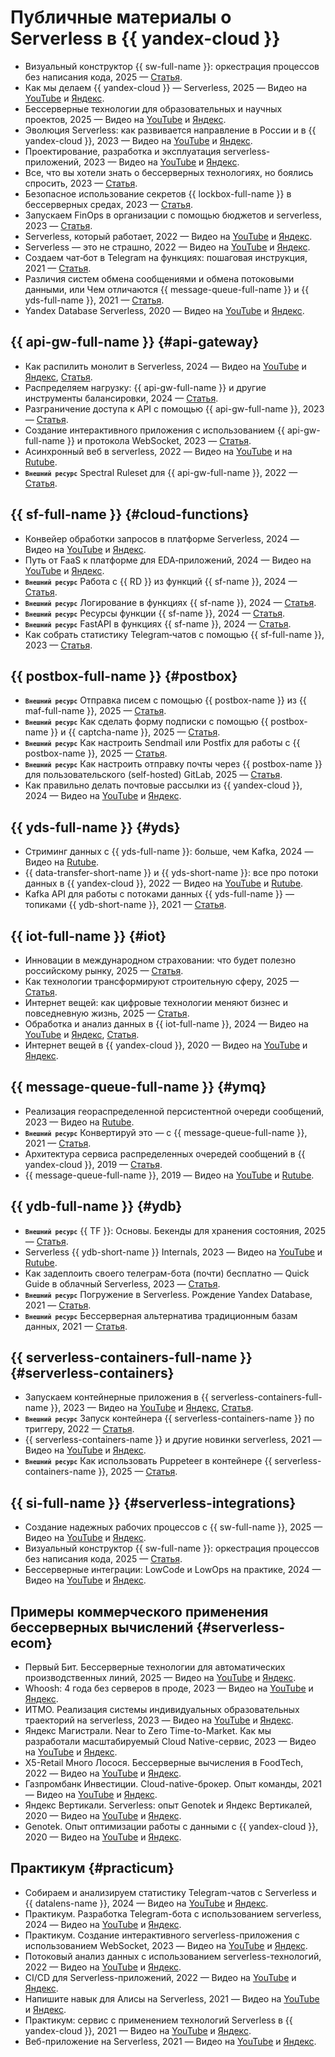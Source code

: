 # Публичные материалы о Serverless в {{ yandex-cloud }}

  * Визуальный конструктор {{ sw-full-name }}: оркестрация процессов без написания кода, 2025 — [Статья](https://yandex.cloud/ru/blog/posts/2025/03/yandex-workflows).
  * Как мы делаем {{ yandex-cloud }} — Serverless, 2025 — Видео на [YouTube](https://youtu.be/suaaiq4b4mI) и [Яндекс](https://runtime.strm.yandex.ru/player/video/vplvqccrlia7xaxa22nd).
  * Бессерверные технологии для образовательных и научных проектов, 2025 — Видео на [YouTube](https://youtu.be/teZweGlLWEU) и [Яндекс](https://runtime.strm.yandex.ru/player/video/vplvvp3kcjgjo2puwdxa).
  * Эволюция Serverless: как развивается направление в России и в {{ yandex-cloud }}, 2023 — Видео на [YouTube](https://youtu.be/5CSY-3o6g4Q) и [Яндекс](https://runtime.strm.yandex.ru/player/video/vplv34ci7pcgmlrxjpeu).
  * Проектирование, разработка и эксплуатация serverless-приложений, 2023 — Видео на [YouTube](https://youtu.be/8sRBbkbkRPc) и [Яндекс](https://runtime.strm.yandex.ru/player/video/vplvljcsecqyrxkcal7m).
  * Все, что вы хотели знать о бессерверных технологиях, но боялись спросить, 2023 — [Статья](https://yandex.cloud/ru/blog/posts/2023/11/about-serverless).
  * Безопасное использование секретов {{ lockbox-full-name }} в бессерверных средах, 2023 — [Статья](https://yandex.cloud/ru/blog/posts/2023/06/serverless-and-secrets).
  * Запускаем FinOps в организации с помощью бюджетов и serverless, 2023 — [Статья](https://yandex.cloud/ru/blog/posts/2023/01/finops-how-to-save-money).
  * Serverless, который работает, 2022 — Видео на [YouTube](https://youtu.be/dPOfjX-cLhE) и [Яндекс](https://runtime.strm.yandex.ru/player/video/vplv4i6kyzlzzfo7oumi).
  * Serverless — это не страшно, 2022 — Видео на [YouTube](https://youtu.be/7gl7ECjXdIs) и [Яндекс](https://runtime.strm.yandex.ru/player/video/vplvkv4q5uldhz52ss25).
  * Создаем чат‑бот в Telegram на функциях: пошаговая инструкция, 2021 — [Статья](https://yandex.cloud/ru/blog/posts/2021/06/telegram-chat-bot).
  * Различия систем обмена сообщениями и обмена потоковыми данными, или Чем отличаются {{ message-queue-full-name }} и {{ yds-full-name }}, 2021 — [Статья](https://yandex.cloud/ru/blog/posts/2021/12/ymq-yds).
  * Yandex Database Serverless, 2020 — Видео на [YouTube](https://youtu.be/o0-IpbkQKjc) и [Яндекс](https://runtime.strm.yandex.ru/player/video/vplvvxkic7x5rumfmdfb).

## {{ api-gw-full-name }} {#api-gateway}

  * Как распилить монолит в Serverless, 2024 — Видео на [YouTube](https://youtu.be/SweyYfCWMMg) и [Яндекс](https://runtime.strm.yandex.ru/player/video/vplvbxerqq2tv6emdjez), [Статья](https://yandex.cloud/ru/blog/posts/2024/07/split-the-monolith-in-serverless).
  * Распределяем нагрузку: {{ api-gw-full-name }} и другие инструменты балансировки, 2024 — [Статья](https://yandex.cloud/ru/blog/posts/2024/04/api-gateway-or-yandex-alb).
  * Разграничение доступа к API с помощью {{ api-gw-full-name }}, 2023 — [Статья](https://yandex.cloud/ru/blog/posts/2023/07/yandex-api-gateway-and-jwt-authorizer).
  * Создание интерактивного приложения с использованием {{ api-gw-full-name }} и протокола WebSocket, 2023 — [Статья](https://yandex.cloud/ru/blog/posts/2023/04/yandex-api-gateway-and-websocket).
  * Асинхронный веб в serverless, 2022 — Видео на [YouTube](https://youtu.be/tRWP9WLKZTk) и на [Rutube](https://rutube.ru/video/cd7092f3857411096169f8776edee975/).
  * <code><b><small>Внешний ресурс</small></b></code> Spectral Ruleset для {{ api-gw-full-name }}, 2022 — [Статья](https://nikolaymatrosov.ru/2022-04-27-Spectral-Ruleset-for-Yandex-Cloud-API-Gateway).

## {{ sf-full-name }} {#cloud-functions}

  * Конвейер обработки запросов в платформе Serverless, 2024 — Видео на [YouTube](https://youtu.be/KOxfeiK6kJI) и [Яндекс](https://runtime.strm.yandex.ru/player/video/vplvw5f3pnscc2kcxng2).
  * Путь от FaaS к платформе для EDA‑приложений, 2024 — Видео на [YouTube](https://youtu.be/xUK5IIxkHGI) и [Яндекс](https://runtime.strm.yandex.ru/player/video/vplvc7mkuxy7tnqgrebc).
  * <code><b><small>Внешний ресурс</small></b></code> Работа с {{ RD }} из функций {{ sf-name }}, 2024 — [Статья](https://nikolaymatrosov.ru/2024-11-17-Call-Redis-from-Serverless-functions).
  * <code><b><small>Внешний ресурс</small></b></code> Логирование в функциях {{ sf-name }}, 2024 — [Статья](https://nikolaymatrosov.ru/2024-01-09-Logs-in-Functions).
  * <code><b><small>Внешний ресурс</small></b></code> Ресурсы функции {{ sf-name }}, 2024 — [Статья](https://nikolaymatrosov.ru/2024-04-11-Too-many-open-files).
  * <code><b><small>Внешний ресурс</small></b></code> FastAPI в функциях {{ sf-name }}, 2024 — [Статья](https://nikolaymatrosov.ru/2024-09-21-FastAPI-in-Serverless-Function).
  * Как собрать статистику Telegram‑чатов с помощью {{ sf-full-name }}, 2023 — [Статья](https://yandex.cloud/ru/blog/posts/2023/04/telegram-chat-analytics).

## {{ postbox-full-name }} {#postbox}

  * <code><b><small>Внешний ресурс</small></b></code> Отправка писем с помощью {{ postbox-name }} из {{ maf-full-name }}, 2025 — [Статья](https://nikolaymatrosov.ru/2025-04-22-Send-emails-from-Managed-Apache-Airflow-with-Postbox).
  * <code><b><small>Внешний ресурс</small></b></code> Как сделать форму подписки с помощью {{ postbox-name }} и {{ captcha-name }}, 2025 — [Статья](https://nikolaymatrosov.ru/2025-02-23-Building-email-signup-form-with-Yandex-Cloud-Postbox-and-SmartCaptcha).
  * <code><b><small>Внешний ресурс</small></b></code> Как настроить Sendmail или Postfix для работы с {{ postbox-name }}, 2025 — [Статья](https://nikolaymatrosov.ru/2025-01-29-Configure-Sendmail-to-work-with-Postbox).
  * <code><b><small>Внешний ресурс</small></b></code> Как настроить отправку почты через {{ postbox-name }} для пользовательского (self-hosted) GitLab, 2025 — [Статья](https://nikolaymatrosov.ru/2025-01-25-Postbox-as-mail-relay-for-Self-hosted-GitLab).
  * Как правильно делать почтовые рассылки из {{ yandex-cloud }}, 2024 — Видео на [YouTube](https://youtu.be/aYvSkr_QL3E) и [Яндекс](https://runtime.strm.yandex.ru/player/video/vplvhlpuuludgflxggqb).

## {{ yds-full-name }} {#yds} 

  * Стриминг данных с {{ yds-full-name }}: больше, чем Kafka, 2024 — Видео на [Rutube](https://rutube.ru/video/5a4065b77ee694f6c0c6092329d64f32/).
  * {{ data-transfer-short-name }} и {{ yds-short-name }}: все про потоки данных в {{ yandex-cloud }}, 2022 — Видео на [YouTube](https://www.youtube.com/watch?v=1tjrAPSLb_s) и [Rutube](https://rutube.ru/video/c6be33ad5753c41e5e1d37844cc54150/).
  * Kafka API для работы с потоками данных {{ yds-full-name }} — топиками {{ ydb-short-name }}, 2021 — [Статья](https://habr.com/ru/companies/yandex_cloud_and_infra/articles/873478/).

## {{ iot-full-name }} {#iot}

  * Инновации в международном страховании: что будет полезно российскому рынку, 2025 — [Статья](https://yandex.cloud/ru/blog/innovations-in-insurance).
  * Как технологии трансформируют строительную сферу, 2025 — [Статья](https://yandex.cloud/ru/blog/posts/2025/04/technologies-in-construction).
  * Интернет вещей: как цифровые технологии меняют бизнес и повседневную жизнь, 2025 — [Статья](https://yandex.cloud/ru/blog/posts/2025/04/iot-guide).
  * Обработка и анализ данных в {{ iot-full-name }}, 2024 — Видео на [YouTube](https://youtu.be/bw5Sp4FQlFw) и [Яндекс](https://runtime.strm.yandex.ru/player/video/vplvsgxrh6zclsub733q), [Статья](https://yandex.cloud/ru/blog/posts/2024/07/data-processing-in-yandex-iot-core).
  * Интернет вещей в {{ yandex-cloud }}, 2020 — Видео на [YouTube](https://youtu.be/A9ORCdSHv4Q) и [Яндекс](https://runtime.strm.yandex.ru/player/video/vplvxzjghhppi4xgvlrd).

## {{ message-queue-full-name }} {#ymq}

  * Реализация геораспределенной персистентной очереди сообщений, 2023 — Видео на [Rutube](https://rutube.ru/video/3932f7ee2e23f3aa2b71f52acc68e6d5/).
  * <code><b><small>Внешний ресурс</small></b></code> Конвертируй это — с {{ message-queue-full-name }}, 2021 — [Статья](https://habr.com/ru/articles/595069/).
  * Архитектура сервиса распределенных очередей сообщений в {{ yandex-cloud }}, 2019 — [Статья](https://habr.com/ru/companies/yandex/articles/455642/).
  * {{ message-queue-full-name }}, 2019 — Видео на [YouTube](https://www.youtube.com/watch?v=hWHjOwuj-9A) и [Rutube](https://rutube.ru/video/eb0f7d8f0e17b8b46ba907e8476d1c7d/).

## {{ ydb-full-name }} {#ydb}

  * <code><b><small>Внешний ресурс</small></b></code> {{ TF }}: Основы. Бекенды для хранения состояния, 2025 — [Статья](https://ru.hexlet.io/courses/terraform-basics/lessons/remote-state/theory_unit).
  * Serverless {{ ydb-short-name }} Internals, 2023 — Видео на [YouTube](https://www.youtube.com/watch?v=aL9NHR0i0Xs) и [Rutube](https://rutube.ru/video/cd00829cf8c814c94d4c422b030df1ec/).
  * Как задеплоить своего телеграм-бота (почти) бесплатно — Quick Guide в облачный Serverless, 2023 — [Статья](https://www.pvsm.ru/oblachny-e-servisy/384952).
  * <code><b><small>Внешний ресурс</small></b></code> Погружение в Serverless. Рождение Yandex Database, 2021 — [Статья](https://habr.com/ru/articles/552032/).
  * <code><b><small>Внешний ресурс</small></b></code> Бессерверная альтернатива традиционным базам данных, 2021 — [Статья](https://www.osp.ru/os/2021/01/13055826).

## {{ serverless-containers-full-name }} {#serverless-containers}

  * Запускаем контейнерные приложения в {{ serverless-containers-full-name }}, 2023 — Видео на [YouTube](https://youtu.be/OVFAjzGDU5w) и [Яндекс](https://runtime.strm.yandex.ru/player/video/vplvb2sbdl54xhhbrmkw), [Статья](https://yandex.cloud/ru/blog/posts/2023/09/applications-in-serverless-containers).
  * <code><b><small>Внешний ресурс</small></b></code> Запуск контейнера {{ serverless-containers-name }} по триггеру, 2022 — [Статья](https://nikolaymatrosov.ru/2022-07-24-Use-Trigger-with-Serverless-Container).
  * {{ serverless-containers-name }} и другие новинки serverless, 2021 — Видео на [YouTube](https://youtu.be/cwi8hvYSDFI) и [Яндекс](https://runtime.strm.yandex.ru/player/video/vplvfleteamx53wtdmhr).
  * <code><b><small>Внешний ресурс</small></b></code> Как использовать Puppeteer в контейнере {{ serverless-containers-name }}, 2025 — [Статья](https://nikolaymatrosov.ru/2025-02-01-Puppeteer-in-Yandex-Cloud-Serverless-container).

## {{ si-full-name }} {#serverless-integrations}

  * Создание надежных рабочих процессов с {{ sw-full-name }}, 2025 — Видео на [YouTube](https://youtube.com/live/pdH6cHRzJtc) и [Яндекс](https://runtime.strm.yandex.ru/player/episode/vpleszm5yapipi4cqmkk).
  * Визуальный конструктор {{ sw-full-name }}: оркестрация процессов без написания кода, 2025 — [Статья](https://yandex.cloud/ru/blog/posts/2025/03/yandex-workflows).
  * Бессерверные интеграции: LowCode и LowOps на практике, 2024 — Видео на [YouTube](https://youtu.be/BLlmaHx_Mu0) и [Яндекс](https://runtime.strm.yandex.ru/player/video/vplv5rf75k4fz5cc763n).    

## Примеры коммерческого применения бессерверных вычислений {#serverless-ecom}

  * Первый Бит. Бессерверные технологии для автоматических производственных линий, 2025 — Видео на [YouTube](https://youtu.be/4qGrj5k9kKc) и [Яндекс](https://runtime.strm.yandex.ru/player/video/vplvmbin6nti7zjtgzfg).
  * Whoosh: 4 года без серверов в проде, 2023 — Видео на [YouTube](https://youtu.be/CskI8Z_z4cw) и [Яндекс](https://runtime.strm.yandex.ru/player/video/vplvgfvhp4aiwim2bqq5).
  * ИТМО. Реализация системы индивидуальных образовательных траекторий на serverless, 2023 — Видео на [YouTube](https://youtu.be/DcDamMSpFyc) и [Яндекс](https://runtime.strm.yandex.ru/player/video/vplvqvtz2sexdtm5njpv).
  * Яндекс Магистрали. Near to Zero Time-to-Market. Как мы разработали масштабируемый Cloud Native-сервис, 2023 — Видео на [YouTube](https://youtu.be/v14wSKn7A4A) и [Яндекс](https://runtime.strm.yandex.ru/player/video/vplvu5oc5b5gjxwwss46).
  * X5-Retail Много Лосося. Бессерверные вычисления в FoodTech, 2022 — Видео на [YouTube](https://youtu.be/TT7Y_BU1qOc) и [Яндекс](https://runtime.strm.yandex.ru/player/video/vplvqug7zhlpt2ngi225).
  * Газпромбанк Инвестиции. Cloud-native-брокер. Опыт команды, 2021 — Видео на [YouTube](https://youtu.be/FYirAI6Q6HU) и [Яндекс](https://runtime.strm.yandex.ru/player/video/vplvrs37oxnvkhbecf3c).
  * Яндекс Вертикали. Serverless: опыт Genotek и Яндекс Вертикалей, 2020 — Видео на [YouTube](https://youtu.be/-ciKr149XGA) и [Яндекс](https://runtime.strm.yandex.ru/player/video/vplv2by75in3cau4ulfn).
  * Genotek. Опыт оптимизации работы с данными с {{ yandex-cloud }}, 2020 — Видео на [YouTube](https://youtu.be/v3KyZbz9lEE) и [Яндекс](https://runtime.strm.yandex.ru/player/video/vplvwfdidxlbh7sxqoi4).

## Практикум {#practicum}

  * Собираем и анализируем статистику Telegram-чатов с Serverless и {{ datalens-name }}, 2024 — Видео на [YouTube](https://youtu.be/IhfHNGVqTxI) и [Яндекс](https://runtime.strm.yandex.ru/player/video/vplvab7hi47pjptkze2v).
  * Практикум. Разработка Telegram-бота с использованием serverless, 2024 — Видео на [YouTube](https://youtu.be/fK3dYUKWRm8) и [Яндекс](https://runtime.strm.yandex.ru/player/video/vplvcvq7yyfp3hrayzk5).
  * Практикум. Создание интерактивного serverless-приложения с использованием WebSocket, 2023 — Видео на [YouTube](https://youtu.be/H3o-KkgAqyo) и [Яндекс](https://runtime.strm.yandex.ru/player/video/vplvmtzu3rscfjs5dvx3).
  * Потоковый анализ данных с использованием serverless-технологий, 2022 — Видео на [YouTube](https://youtu.be/CY8PHwW6oKE) и [Яндекс](https://runtime.strm.yandex.ru/player/video/vplvojmc2lws4nu4lnkc).
  * CI/CD для Serverless-приложений, 2022 — Видео на [YouTube](https://youtu.be/NKhKuQhSktU) и [Яндекс](https://runtime.strm.yandex.ru/player/video/vplv3svwpoyrhasxs5qv).
  * Напишите навык для Алисы на Serverless, 2021 — Видео на [YouTube](https://youtu.be/PMWMDTBKFAc) и [Яндекс](https://runtime.strm.yandex.ru/player/video/vplvcqfnu5hnoyz7gbe7).
  * Практикум: сервис с применением технологий Serverless в {{ yandex-cloud }}, 2021 — Видео на [YouTube](https://youtu.be/9qiWxnHeiEM) и [Яндекс](https://runtime.strm.yandex.ru/player/video/vplv7uq4yhmaoisrkvx2).
  * Веб-приложение на Serverless, 2021 — Видео на [YouTube](https://youtu.be/xlGp0jMKT_U) и [Яндекс](https://runtime.strm.yandex.ru/player/video/vplv44gys25ucyqc65az). 
